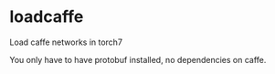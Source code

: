 loadcaffe
=========

Load caffe networks in torch7

You only have to have protobuf installed, no dependencies on caffe.

